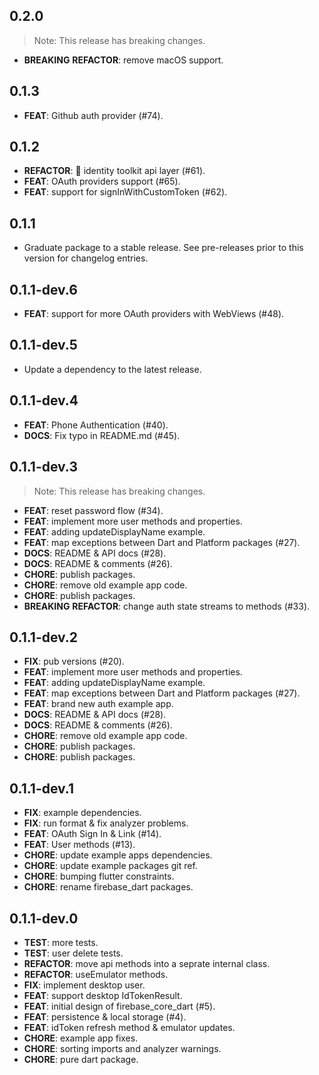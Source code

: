 ## 0.2.0

> Note: This release has breaking changes.

 - **BREAKING** **REFACTOR**: remove macOS support.

## 0.1.3

 - **FEAT**: Github auth provider (#74).

## 0.1.2

 - **REFACTOR**: 🔨 identity toolkit api layer (#61).
 - **FEAT**: OAuth providers support (#65).
 - **FEAT**: support for signInWithCustomToken (#62).

## 0.1.1

 - Graduate package to a stable release. See pre-releases prior to this version for changelog entries.

## 0.1.1-dev.6

 - **FEAT**: support for more OAuth providers with WebViews (#48).

## 0.1.1-dev.5

 - Update a dependency to the latest release.

## 0.1.1-dev.4

 - **FEAT**: Phone Authentication (#40).
 - **DOCS**: Fix typo in README.md (#45).

## 0.1.1-dev.3

> Note: This release has breaking changes.

 - **FEAT**: reset password flow (#34).
 - **FEAT**: implement more user methods and properties.
 - **FEAT**: adding updateDisplayName example.
 - **FEAT**: map exceptions between Dart and Platform packages (#27).
 - **DOCS**: README & API docs (#28).
 - **DOCS**: README & comments (#26).
 - **CHORE**: publish packages.
 - **CHORE**: remove old example app code.
 - **CHORE**: publish packages.
 - **BREAKING** **REFACTOR**: change auth state streams to methods (#33).

## 0.1.1-dev.2

 - **FIX**: pub versions (#20).
 - **FEAT**: implement more user methods and properties.
 - **FEAT**: adding updateDisplayName example.
 - **FEAT**: map exceptions between Dart and Platform packages (#27).
 - **FEAT**: brand new auth example app.
 - **DOCS**: README & API docs (#28).
 - **DOCS**: README & comments (#26).
 - **CHORE**: remove old example app code.
 - **CHORE**: publish packages.
 - **CHORE**: publish packages.

## 0.1.1-dev.1

 - **FIX**: example dependencies.
 - **FIX**: run format & fix analyzer problems.
 - **FEAT**: OAuth Sign In & Link (#14).
 - **FEAT**: User methods (#13).
 - **CHORE**: update example apps dependencies.
 - **CHORE**: update example packages git ref.
 - **CHORE**: bumping flutter constraints.
 - **CHORE**: rename firebase_dart packages.

## 0.1.1-dev.0

 - **TEST**: more tests.
 - **TEST**: user delete tests.
 - **REFACTOR**: move api methods into a seprate internal class.
 - **REFACTOR**: useEmulator methods.
 - **FIX**: implement desktop user.
 - **FEAT**: support desktop IdTokenResult.
 - **FEAT**: initial design of firebase_core_dart (#5).
 - **FEAT**: persistence & local storage (#4).
 - **FEAT**: idToken refresh method & emulator updates.
 - **CHORE**: example app fixes.
 - **CHORE**: sorting imports and analyzer warnings.
 - **CHORE**: pure dart package.

